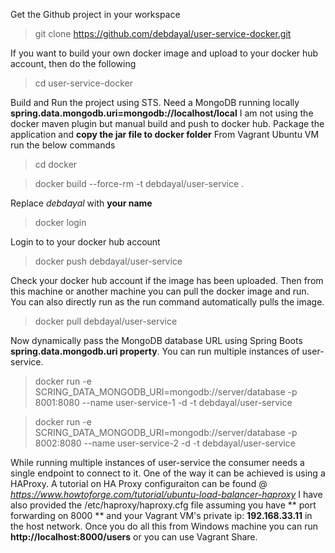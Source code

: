 
Get the Github project in your workspace
> git clone https://github.com/debdayal/user-service-docker.git

If you want to build your own docker image and upload to your docker hub account, then do the following

> cd user-service-docker

Build and Run the project using STS.
Need a MongoDB running locally **spring.data.mongodb.uri=mongodb://localhost/local**
I am not using the docker maven plugin but manual build and push to docker hub.
Package the application and **copy the jar file to docker folder**
From Vagrant Ubuntu VM run the below commands
> cd docker

> docker build --force-rm -t debdayal/user-service .

Replace _debdayal_ with **your name**
> docker login 

Login to to your docker hub account
> docker push debdayal/user-service

Check your docker hub account if the image has been uploaded.
Then from this machine or another machine you can pull the docker image and run. You can also directly run as the run command automatically pulls the image.
> docker pull debdayal/user-service

Now dynamically pass the MongoDB database URL using Spring Boots **spring.data.mongodb.uri property**. You can run multiple instances of user-service.
> docker run -e SCRING_DATA_MONGODB_URI=mongodb://server/database -p 8001:8080 --name user-service-1 -d -t debdayal/user-service

> docker run -e SCRING_DATA_MONGODB_URI=mongodb://server/database -p 8002:8080 --name user-service-2 -d -t debdayal/user-service

While running multiple instances of user-service the consumer needs a single endpoint to connect to it. One of the way it can be achieved is using a HAProxy.
A tutorial on HA Proxy configuraiton can be found @ _https://www.howtoforge.com/tutorial/ubuntu-load-balancer-haproxy_
I have also provided the /etc/haproxy/haproxy.cfg file assuming you have ** port forwarding on 8000 ** and your Vagrant VM's private ip: **192.168.33.11** in the host network.
Once you do all this from Windows machine you can run **http://localhost:8000/users** or you can use Vagrant Share.
